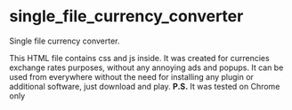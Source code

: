 # single_file_currency_converter
Single file currency converter.

This HTML file contains css and js inside.
It was created for currencies exchange rates purposes, without any annoying ads and popups.
It can be used from everywhere without the need for installing any plugin or additional software, just download and play.
**P.S.** It was tested on Chrome only

